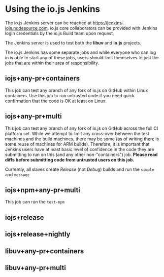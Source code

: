 Using the io.js Jenkins
=======================

The io.js Jenkins server can be reached at <https://jenkins-iojs.nodesource.com>. io.js core collaborators can be provided with Jenkins login credentials by the io.js Build team upon request.

The Jenkins server is used to test both the **libuv** and **io.js** projects.

The io.js Jenkins has some separate jobs and while everyone who can log in is able to start any of these jobs, users should limit themselves to just the jobs that are within their area of responsibility.

## iojs+any-pr+containers

This job can test any branch of any fork of io.js on GitHub within Linux containers. Use this job to run untrusted code if you need quick confirmation that the code is OK at least on Linux.

## iojs+any-pr+multi

This job can test any branch of any fork of io.js on GitHub across the full CI platform set. While we attempt to limit any cross-over between the test machines and the build machines, there may be some (as of writing there is some reuse of machines for ARM builds). Therefore, it is important that Jenkins users have at least basic level of confidence in the code they are submitting to run on this (and any other non-"containers") job. **Please read diffs before submitting code from untrusted users on this job.**

Currently, all slaves create _Release_ (not _Debug_) builds and run the `simple` and `message`

## iojs+npm+any-pr+multi

This job can run the `test-npm`

## iojs+release

## iojs+release+nightly

## libuv+any-pr+containers

## libuv+any-pr+multi


